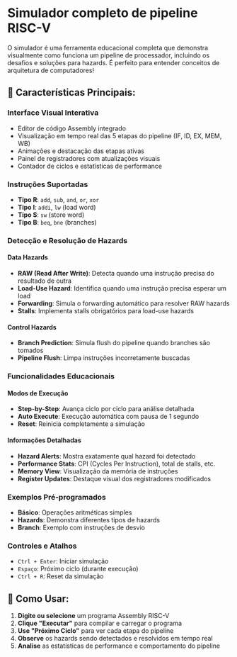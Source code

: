 # Simulador completo de pipeline RISC-V 

O simulador é uma ferramenta educacional completa que demonstra visualmente como funciona um pipeline de processador, incluindo os desafios e soluções para hazards. É perfeito para entender conceitos de arquitetura de computadores!

## 🎯 **Características Principais:**

### **Interface Visual Interativa**
- Editor de código Assembly integrado
- Visualização em tempo real das 5 etapas do pipeline (IF, ID, EX, MEM, WB)
- Animações e destacação das etapas ativas
- Painel de registradores com atualizações visuais
- Contador de ciclos e estatísticas de performance

### **Instruções Suportadas**
- **Tipo R**: `add`, `sub`, `and`, `or`, `xor`
- **Tipo I**: `addi`, `lw` (load word)
- **Tipo S**: `sw` (store word)  
- **Tipo B**: `beq`, `bne` (branches)

### **Detecção e Resolução de Hazards**

#### **Data Hazards**
- **RAW (Read After Write)**: Detecta quando uma instrução precisa do resultado de outra
- **Load-Use Hazard**: Identifica quando uma instrução precisa esperar um load
- **Forwarding**: Simula o forwarding automático para resolver RAW hazards
- **Stalls**: Implementa stalls obrigatórios para load-use hazards

#### **Control Hazards**
- **Branch Prediction**: Simula flush do pipeline quando branches são tomados
- **Pipeline Flush**: Limpa instruções incorretamente buscadas

### **Funcionalidades Educacionais**

#### **Modos de Execução**
- **Step-by-Step**: Avança ciclo por ciclo para análise detalhada
- **Auto Execute**: Execução automática com pausa de 1 segundo
- **Reset**: Reinicia completamente a simulação

#### **Informações Detalhadas**
- **Hazard Alerts**: Mostra exatamente qual hazard foi detectado
- **Performance Stats**: CPI (Cycles Per Instruction), total de stalls, etc.
- **Memory View**: Visualização da memória de instruções
- **Register Updates**: Destaque visual dos registradores modificados

### **Exemplos Pré-programados**
- **Básico**: Operações aritméticas simples
- **Hazards**: Demonstra diferentes tipos de hazards
- **Branch**: Exemplo com instruções de desvio

### **Controles e Atalhos**
- `Ctrl + Enter`: Iniciar simulação
- `Espaço`: Próximo ciclo (durante execução)
- `Ctrl + R`: Reset da simulação

## 🚀 **Como Usar:**

1. **Digite ou selecione** um programa Assembly RISC-V
2. **Clique "Executar"** para compilar e carregar o programa
3. **Use "Próximo Ciclo"** para ver cada etapa do pipeline
4. **Observe** os hazards sendo detectados e resolvidos em tempo real
5. **Analise** as estatísticas de performance e comportamento do pipeline

